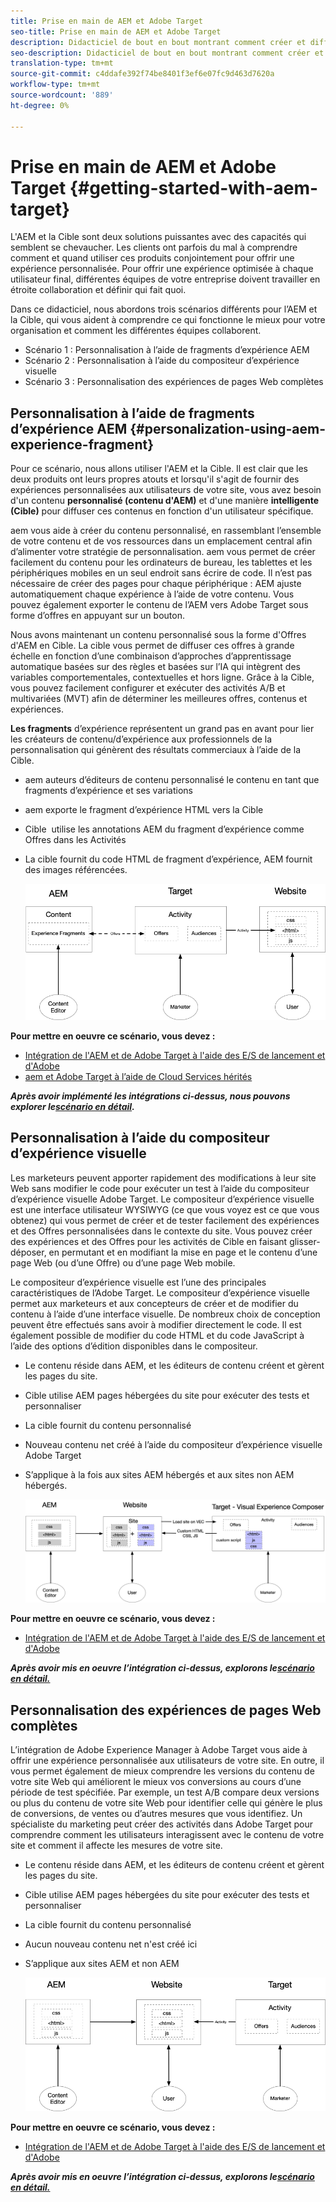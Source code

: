 ```yaml
---
title: Prise en main de AEM et Adobe Target
seo-title: Prise en main de AEM et Adobe Target
description: Didacticiel de bout en bout montrant comment créer et diffuser des expériences personnalisées à l’aide de Adobe Experience Manager et Adobe Target. Dans ce tutoriel, vous découvrirez également les différentes personnes impliquées dans le processus de bout en bout et comment elles collaborent entre elles.
seo-description: Didacticiel de bout en bout montrant comment créer et fournir une expérience personnalisée à l’aide de Adobe Experience Manager et Adobe Target. Dans ce tutoriel, vous découvrirez également les différentes personnes impliquées dans le processus de bout en bout et comment elles collaborent entre elles.
translation-type: tm+mt
source-git-commit: c4ddafe392f74be8401f3ef6e07fc9d463d7620a
workflow-type: tm+mt
source-wordcount: '889'
ht-degree: 0%

---
```



# Prise en main de AEM et Adobe Target {#getting-started-with-aem-target}

L&#39;AEM et la Cible sont deux solutions puissantes avec des capacités qui semblent se chevaucher. Les clients ont parfois du mal à comprendre comment et quand utiliser ces produits conjointement pour offrir une expérience personnalisée. Pour offrir une expérience optimisée à chaque utilisateur final, différentes équipes de votre entreprise doivent travailler en étroite collaboration et définir qui fait quoi.

Dans ce didacticiel, nous abordons trois scénarios différents pour l’AEM et la Cible, qui vous aident à comprendre ce qui fonctionne le mieux pour votre organisation et comment les différentes équipes collaborent.

* Scénario 1 : Personnalisation à l’aide de fragments d’expérience AEM
* Scénario 2 : Personnalisation à l’aide du compositeur d’expérience visuelle
* Scénario 3 : Personnalisation des expériences de pages Web complètes

## Personnalisation à l’aide de fragments d’expérience AEM {#personalization-using-aem-experience-fragment}

Pour ce scénario, nous allons utiliser l&#39;AEM et la Cible. Il est clair que les deux produits ont leurs propres atouts et lorsqu&#39;il s&#39;agit de fournir des expériences personnalisées aux utilisateurs de votre site, vous avez besoin d&#39;un contenu **personnalisé (contenu d&#39;AEM)** et d&#39;une manière **intelligente (Cible)** pour diffuser ces contenus en fonction d&#39;un utilisateur spécifique.

aem vous aide à créer du contenu personnalisé, en rassemblant l’ensemble de votre contenu et de vos ressources dans un emplacement central afin d’alimenter votre stratégie de personnalisation. aem vous permet de créer facilement du contenu pour les ordinateurs de bureau, les tablettes et les périphériques mobiles en un seul endroit sans écrire de code. Il n’est pas nécessaire de créer des pages pour chaque périphérique : AEM ajuste automatiquement chaque expérience à l’aide de votre contenu. Vous pouvez également exporter le contenu de l’AEM vers Adobe Target sous forme d’offres en appuyant sur un bouton.

Nous avons maintenant un contenu personnalisé sous la forme d&#39;Offres d&#39;AEM en Cible. La cible vous permet de diffuser ces offres à grande échelle en fonction d’une combinaison d’approches d’apprentissage automatique basées sur des règles et basées sur l’IA qui intègrent des variables comportementales, contextuelles et hors ligne.  Grâce à la Cible, vous pouvez facilement configurer et exécuter des activités A/B et multivariées (MVT) afin de déterminer les meilleures offres, contenus et expériences.

**Les fragments** d’expérience représentent un grand pas en avant pour lier les créateurs de contenu/d’expérience aux professionnels de la personnalisation qui génèrent des résultats commerciaux à l’aide de la Cible.

* aem auteurs d’éditeurs de contenu personnalisé le contenu en tant que fragments d’expérience et ses variations
* aem exporte le fragment d’expérience HTML vers la Cible &#x200B;
* Cible &#x200B; utilise les annotations AEM du fragment d’expérience comme Offres dans les Activités
* La cible fournit du code HTML de fragment d’expérience, AEM fournit des images référencées.

   ![Personnalisation à l’aide du diagramme de fragments d’expérience](assets/personalization-use-case-1/use-case-1-diagram.png)

**Pour mettre en oeuvre ce scénario, vous devez :**

* [Intégration de l&#39;AEM et de Adobe Target à l&#39;aide des E/S de lancement et d&#39;Adobe](./implementation.md#integrating-aem-target-options)
* [aem et Adobe Target à l’aide de Cloud Services hérités](./implementation.md#integrating-aem-target-options)

***Après avoir implémenté les intégrations ci-dessus, nous pouvons explorer le[scénario en détail](./personalization-use-case-1.md).***

## Personnalisation à l’aide du compositeur d’expérience visuelle

Les marketeurs peuvent apporter rapidement des modifications à leur site Web sans modifier le code pour exécuter un test à l’aide du compositeur d’expérience visuelle Adobe Target. Le compositeur d’expérience visuelle est une interface utilisateur WYSIWYG (ce que vous voyez est ce que vous obtenez) qui vous permet de créer et de tester facilement des expériences et des Offres personnalisées dans le contexte du site. Vous pouvez créer des expériences et des Offres pour les activités de Cible en faisant glisser-déposer, en permutant et en modifiant la mise en page et le contenu d’une page Web (ou d’une Offre) ou d’une page Web mobile.

Le compositeur d’expérience visuelle est l’une des principales caractéristiques de l’Adobe Target. Le compositeur d’expérience visuelle permet aux marketeurs et aux concepteurs de créer et de modifier du contenu à l’aide d’une interface visuelle. De nombreux choix de conception peuvent être effectués sans avoir à modifier directement le code. Il est également possible de modifier du code HTML et du code JavaScript à l’aide des options d’édition disponibles dans le compositeur.

* Le contenu réside dans AEM, et les éditeurs de contenu créent et gèrent les pages du site.
* Cible utilise AEM pages hébergées du site pour exécuter des tests et personnaliser
* La cible fournit du contenu personnalisé
* Nouveau contenu net créé à l’aide du compositeur d’expérience visuelle Adobe Target
* S’applique à la fois aux sites AEM hébergés et aux sites non AEM hébergés.

   ![Personnalisation à l’aide du diagramme du compositeur d’expérience visuelle](assets/personalization-use-case-3/use-case-diagram-3.png)

**Pour mettre en oeuvre ce scénario, vous devez :**

* [Intégration de l&#39;AEM et de Adobe Target à l&#39;aide des E/S de lancement et d&#39;Adobe](./implementation.md#integrating-aem-target-options)

***Après avoir mis en oeuvre l’intégration ci-dessus, explorons le[scénario en détail.](./personalization-use-case-3.md)***

## Personnalisation des expériences de pages Web complètes

L’intégration de Adobe Experience Manager à Adobe Target vous aide à offrir une expérience personnalisée aux utilisateurs de votre site. En outre, il vous permet également de mieux comprendre les versions du contenu de votre site Web qui améliorent le mieux vos conversions au cours d’une période de test spécifiée. Par exemple, un test A/B compare deux versions ou plus du contenu de votre site Web pour identifier celle qui génère le plus de conversions, de ventes ou d’autres mesures que vous identifiez. Un spécialiste du marketing peut créer des activités dans Adobe Target pour comprendre comment les utilisateurs interagissent avec le contenu de votre site et comment il affecte les mesures de votre site.

* Le contenu réside dans AEM, et les éditeurs de contenu créent et gèrent les pages du site.
* Cible utilise AEM pages hébergées du site pour exécuter des tests et personnaliser
* La cible fournit du contenu personnalisé
* Aucun nouveau contenu net n&#39;est créé ici
* S’applique aux sites AEM et non AEM

   ![diagramme](assets/personalization-use-case-2/use-case-2-diagram.png)

**Pour mettre en oeuvre ce scénario, vous devez :**

* [Intégration de l&#39;AEM et de Adobe Target à l&#39;aide des E/S de lancement et d&#39;Adobe](./implementation.md#integrating-aem-target-options)

***Après avoir mis en oeuvre l’intégration ci-dessus, explorons le[scénario en détail.](./personalization-use-case-2.md)***
